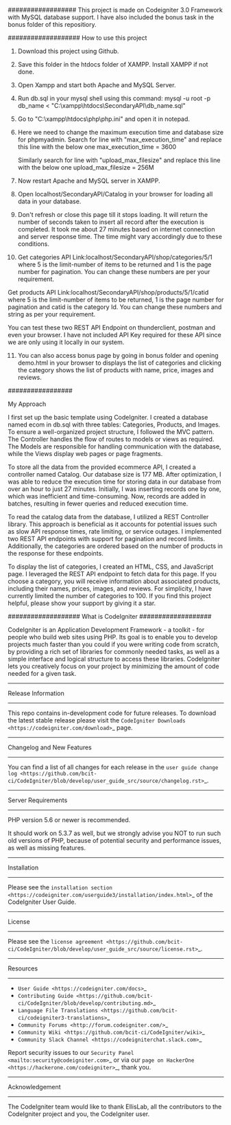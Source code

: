 ##################
This project is made on Codeigniter 3.0 Framework with MySQL database support. I have also included the bonus task in the bonus folder of this repositiory.


###################
How to use this project

1. Download this project using Github.
2. Save this folder in the htdocs folder of XAMPP. Install XAMPP if not done.
3. Open Xampp and start both Apache and MySQL Server.
4. Run db.sql in your mysql shell using this command: mysql -u root -p db_name < "C:\xampp\htdocs\SecondaryAPI\db_name.sql"
5. Go to "C:\xampp\htdocs\php\php.ini" and open it in notepad.
6. Here we need to change the maximum execution time and database size for phpmyadmin.
 	Search for line with "max_execution_time" and replace this line with the below one
			max_execution_time = 3600

	Similarly search for line with "upload_max_filesize" and replace this line with the below one
			upload_max_filesize = 256M

7. Now restart Apache and MySQL server in XAMPP.
8. Open localhost/SecondaryAPI/Catalog in your browser for loading all data in your database.
9. Don't refresh or close this page till it stops loading. It will return the number of seconds taken to insert all record after the execution is completed.
	It took me about 27 minutes based on internet connection and server response time. The time might vary accordingly due to these conditions.
10. Get categories API Link:localhost/SecondaryAPI/shop/categories/5/1
where 5 is the limit-number of items to be returned and 1 is the page number for pagination. You can change these numbers are per your requirement.

Get products API Link:localhost/SecondaryAPI/shop/products/5/1/catid
where 5 is the limit-number of items to be returned, 1 is the page number for pagination and catid is the category Id. You can change these numbers and string as per your requirement.

You can test these two REST API Endpoint on thunderclient, postman and even your browser. I have not included API Key required for these API since we are only using it locally in our system.
 
11. You can also access bonus page by going in bonus folder and opening demo.html in your browser to displays the list of categories and clicking the category shows the list of products with name, price, images and reviews.



#################

My Approach

I first set up the basic template using CodeIgniter. I created a database named ecom in db.sql with three tables: Categories, Products, and Images. To ensure a well-organized project structure, I followed the MVC pattern. The Controller handles the flow of routes to models or views as required. The Models are responsible for handling communication with the database, while the Views display web pages or page fragments.

To store all the data from the provided ecommerce API, I created a controller named Catalog. Our database size is 177 MB. After optimization, I was able to reduce the execution time for storing data in our database from over an hour to just 27 minutes. Initially, I was inserting records one by one, which was inefficient and time-consuming. Now, records are added in batches, resulting in fewer queries and reduced execution time.

To read the catalog data from the database, I utilized a REST Controller library. This approach is beneficial as it accounts for potential issues such as slow API response times, rate limiting, or service outages. I implemented two REST API endpoints with support for pagination and record limits. Additionally, the categories are ordered based on the number of products in the response for these endpoints.

To display the list of categories, I created an HTML, CSS, and JavaScript page. I leveraged the REST API endpoint to fetch data for this page. If you choose a category, you will receive information about associated products, including their names, prices, images, and reviews. For simplicity, I have currently limited the number of categories to 100. If you find this project helpful, please show your support by giving it a star.



###################
What is CodeIgniter
###################

CodeIgniter is an Application Development Framework - a toolkit - for people
who build web sites using PHP. Its goal is to enable you to develop projects
much faster than you could if you were writing code from scratch, by providing
a rich set of libraries for commonly needed tasks, as well as a simple
interface and logical structure to access these libraries. CodeIgniter lets
you creatively focus on your project by minimizing the amount of code needed
for a given task.

*******************
Release Information
*******************

This repo contains in-development code for future releases. To download the
latest stable release please visit the `CodeIgniter Downloads
<https://codeigniter.com/download>`_ page.

**************************
Changelog and New Features
**************************

You can find a list of all changes for each release in the `user
guide change log <https://github.com/bcit-ci/CodeIgniter/blob/develop/user_guide_src/source/changelog.rst>`_.

*******************
Server Requirements
*******************

PHP version 5.6 or newer is recommended.

It should work on 5.3.7 as well, but we strongly advise you NOT to run
such old versions of PHP, because of potential security and performance
issues, as well as missing features.

************
Installation
************

Please see the `installation section <https://codeigniter.com/userguide3/installation/index.html>`_
of the CodeIgniter User Guide.

*******
License
*******

Please see the `license
agreement <https://github.com/bcit-ci/CodeIgniter/blob/develop/user_guide_src/source/license.rst>`_.

*********
Resources
*********

-  `User Guide <https://codeigniter.com/docs>`_
-  `Contributing Guide <https://github.com/bcit-ci/CodeIgniter/blob/develop/contributing.md>`_
-  `Language File Translations <https://github.com/bcit-ci/codeigniter3-translations>`_
-  `Community Forums <http://forum.codeigniter.com/>`_
-  `Community Wiki <https://github.com/bcit-ci/CodeIgniter/wiki>`_
-  `Community Slack Channel <https://codeigniterchat.slack.com>`_

Report security issues to our `Security Panel <mailto:security@codeigniter.com>`_
or via our `page on HackerOne <https://hackerone.com/codeigniter>`_, thank you.

***************
Acknowledgement
***************

The CodeIgniter team would like to thank EllisLab, all the
contributors to the CodeIgniter project and you, the CodeIgniter user.
